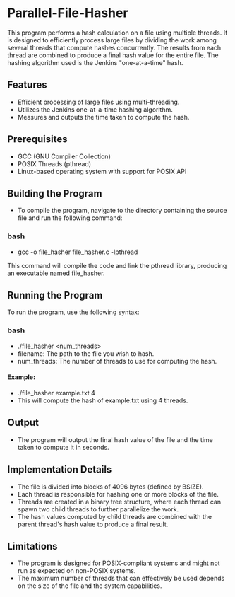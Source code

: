 # Parallel-File-Hasher

This program performs a hash calculation on a file using multiple threads. It is designed to efficiently process large files by dividing the work among several threads that compute hashes concurrently. The results from each thread are combined to produce a final hash value for the entire file. The hashing algorithm used is the Jenkins "one-at-a-time" hash.

## Features

- Efficient processing of large files using multi-threading.
- Utilizes the Jenkins one-at-a-time hashing algorithm.
- Measures and outputs the time taken to compute the hash.

## Prerequisites
- GCC (GNU Compiler Collection)
- POSIX Threads (pthread)
- Linux-based operating system with support for POSIX API

## Building the Program
- To compile the program, navigate to the directory containing the source file and run the following command:

### bash
- gcc -o file_hasher file_hasher.c -lpthread

This command will compile the code and link the pthread library, producing an executable named file_hasher.

## Running the Program
To run the program, use the following syntax:

### bash
- ./file_hasher <filename> <num_threads>
- filename: The path to the file you wish to hash.
- num_threads: The number of threads to use for computing the hash.
#### Example:
- ./file_hasher example.txt 4
- This will compute the hash of example.txt using 4 threads.

## Output
- The program will output the final hash value of the file and the time taken to compute it in seconds.

## Implementation Details
- The file is divided into blocks of 4096 bytes (defined by BSIZE).
- Each thread is responsible for hashing one or more blocks of the file.
- Threads are created in a binary tree structure, where each thread can spawn two child threads to further parallelize the work.
- The hash values computed by child threads are combined with the parent thread's hash value to produce a final result.

## Limitations
- The program is designed for POSIX-compliant systems and might not run as expected on non-POSIX systems.
- The maximum number of threads that can effectively be used depends on the size of the file and the system capabilities.
